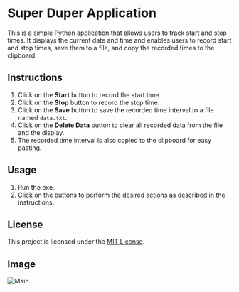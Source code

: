 # Super Duper Application

This is a simple Python application that allows users to track start and stop times. It displays the current date and time and enables users to record start and stop times, save them to a file, and copy the recorded times to the clipboard.

## Instructions

1. Click on the **Start** button to record the start time.
2. Click on the **Stop** button to record the stop time.
3. Click on the **Save** button to save the recorded time interval to a file named `data.txt`.
4. Click on the **Delete Data** button to clear all recorded data from the file and the display.
5. The recorded time interval is also copied to the clipboard for easy pasting.


## Usage

1. Run the exe.
2. Click on the buttons to perform the desired actions as described in the instructions.

## License

This project is licensed under the [MIT License](LICENSE).

## Image

![Main](https://github.com/KasTheTrash/Super-Duper-Application/assets/131665221/4d0a573e-6b9a-4d70-95f0-d876b37be90a)


